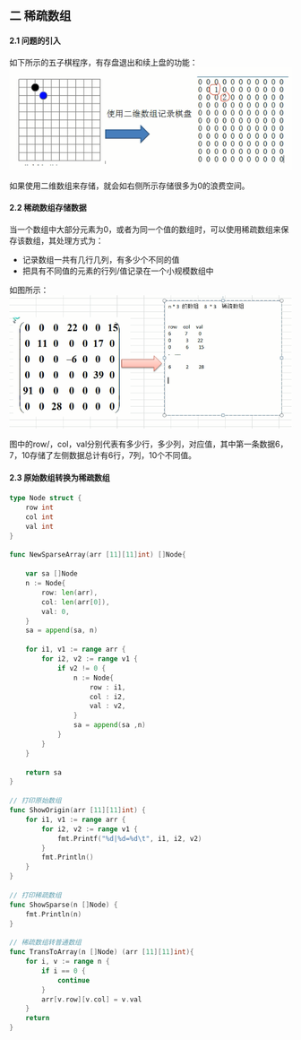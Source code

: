 ## 二 稀疏数组

#### 2.1 问题的引入

如下所示的五子棋程序，有存盘退出和续上盘的功能：  
![](../images/structure/sparsearry-1.png)

如果使用二维数组来存储，就会如右侧所示存储很多为0的浪费空间。  

#### 2.2 稀疏数组存储数据

当一个数组中大部分元素为0，或者为同一个值的数组时，可以使用稀疏数组来保存该数组，其处理方式为：
- 记录数组一共有几行几列，有多少个不同的值
- 把具有不同值的元素的行列/值记录在一个小规模数组中

如图所示：  
![](../images/structure/sparsearry-2.png)   

图中的row/，col，val分别代表有多少行，多少列，对应值，其中第一条数据6，7，10存储了左侧数据总计有6行，7列，10个不同值。  

#### 2.3 原始数组转换为稀疏数组

```go
type Node struct {
	row int
	col int
	val int
}

func NewSparseArray(arr [11][11]int) []Node{

	var sa []Node
	n := Node{
		row: len(arr),
		col: len(arr[0]),
		val: 0,
	}
	sa = append(sa, n)

	for i1, v1 := range arr {
        for i2, v2 := range v1 {
            if v2 != 0 {
                n := Node{
                    row : i1,
                    col : i2,
                    val : v2,
                }
                sa = append(sa ,n)
            }
        }
	}

	return sa
}

// 打印原始数组
func ShowOrigin(arr [11][11]int) {
	for i1, v1 := range arr {
        for i2, v2 := range v1 {
            fmt.Printf("%d|%d=%d\t", i1, i2, v2)
        }
        fmt.Println()
    }
}

// 打印稀疏数组
func ShowSparse(n []Node) {
	fmt.Println(n)
}

// 稀疏数组转普通数组
func TransToArray(n []Node) (arr [11][11]int){
    for i, v := range n {
        if i == 0 {
            continue
        }
        arr[v.row][v.col] = v.val
	}
	return
}
```
